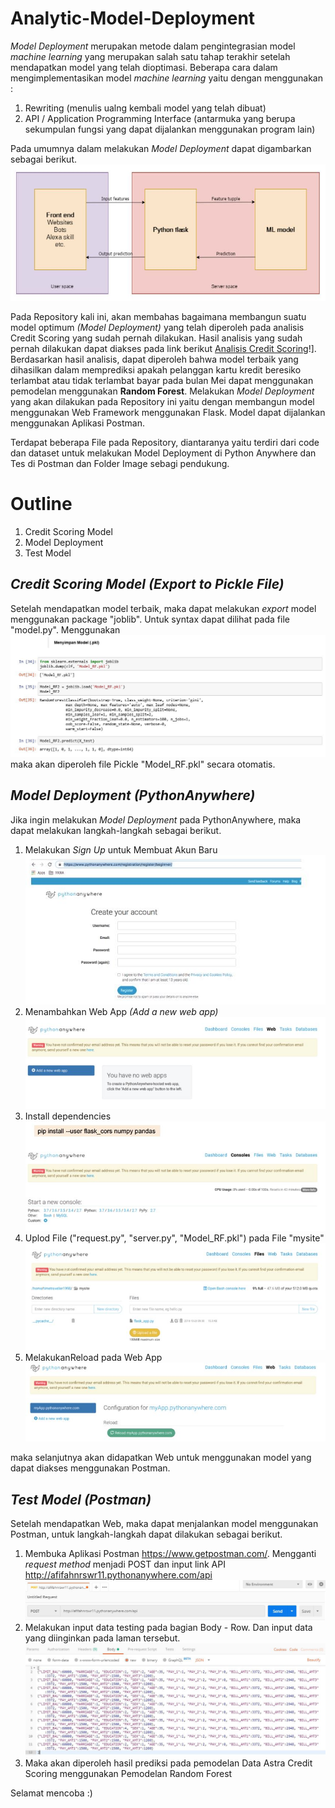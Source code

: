 # Analytic-Model-Deployment

*Model Deployment* merupakan metode dalam pengintegrasian model *machine learning* yang merupakan salah satu tahap terakhir setelah mendapatkan model yang telah dioptimasi. Beberapa cara dalam mengimplementasikan model *machine learning* yaitu dengan menggunakan :
1. Rewriting (menulis ualng kembali model yang telah dibuat)
2. API / Application Programming Interface (antarmuka yang berupa sekumpulan fungsi yang dapat dijalankan menggunakan program lain)

Pada umumnya dalam melakukan *Model Deployment* dapat digambarkan sebagai berikut.
![image1](https://github.com/afifahnrswr/Analytic-Model-Deployment/blob/master/image/img1.JPG)

Pada Repository kali ini, akan membahas bagaimana membangun suatu model optimum *(Model Deployment)* yang telah diperoleh pada analisis Credit Scoring yang sudah pernah dilakukan. Hasil analisis yang sudah pernah dilakukan dapat diakses pada link berikut [Analisis Credit Scoring](https://github.com/afifahnrswr/Credit-Scoring/blob/master/19.09.04_Credit%20Scoring.ipynb)!]. Berdasarkan hasil analisis, dapat diperoleh bahwa model terbaik yang dihasilkan dalam memprediksi apakah pelanggan kartu kredit beresiko terlambat atau tidak terlambat bayar pada bulan Mei dapat menggunakan pemodelan menggunakan **Random Forest**. Melakukan *Model Deployment* yang akan dilakukan pada Repository ini yaitu dengan membangun model menggunakan Web Framework menggunakan Flask. Model dapat dijalankan menggunakan Aplikasi Postman.

Terdapat beberapa File pada Repository, diantaranya yaitu terdiri dari code dan dataset untuk melakukan Model Deployment di Python Anywhere dan Tes di Postman dan Folder Image sebagi pendukung.

# Outline 
1. Credit Scoring Model
2. Model Deployment
3. Test Model

## *Credit Scoring Model (Export to Pickle File)*
Setelah mendapatkan model terbaik, maka dapat melakukan *export* model menggunakan package "joblib". Untuk syntax dapat dilihat pada file "model.py". Menggunakan ![syntax](https://github.com/afifahnrswr/Analytic-Model-Deployment/blob/master/image/img2.JPG) maka akan diperoleh file Pickle "Model_RF.pkl" secara otomatis.

## *Model Deployment (PythonAnywhere)*
Jika ingin melakukan *Model Deployment* pada PythonAnywhere, maka dapat melakukan langkah-langkah sebagai berikut.
1. Melakukan *Sign Up* untuk Membuat Akun Baru
![image3](https://github.com/afifahnrswr/Analytic-Model-Deployment/blob/master/image/img3.JPG)
2. Menambahkan Web App *(Add a new web app)*
![image4](https://github.com/afifahnrswr/Analytic-Model-Deployment/blob/master/image/img4.JPG)
3. Install dependencies
![image5](https://github.com/afifahnrswr/Analytic-Model-Deployment/blob/master/image/img5.JPG)
4. Uplod File ("request.py", "server.py", "Model_RF.pkl") pada File "mysite"
![image6](https://github.com/afifahnrswr/Analytic-Model-Deployment/blob/master/image/img6.JPG)
5. MelakukanReload pada Web App
![image7](https://github.com/afifahnrswr/Analytic-Model-Deployment/blob/master/image/img7.JPG)

maka selanjutnya akan didapatkan Web untuk menggunakan model yang dapat diakses menggunakan Postman.

## *Test Model (Postman)* 
Setelah mendapatkan Web, maka dapat menjalankan model menggunakan Postman, untuk langkah-langkah dapat dilakukan sebagai berikut.
1. Membuka Aplikasi Postman https://www.getpostman.com/. Mengganti *request method* menjadi POST dan input link API http://afifahnrswr11.pythonanywhere.com/api
![image8](https://github.com/afifahnrswr/Analytic-Model-Deployment/blob/master/image/img8.JPG)
2. Melakukan input data testing pada bagian Body - Row. Dan input data yang diinginkan pada laman tersebut.
![image9](https://github.com/afifahnrswr/Analytic-Model-Deployment/blob/master/image/img9.JPG)
3. Maka akan diperoleh hasil prediksi pada pemodelan Data Astra Credit Scoring menggunakan Pemodelan Random Forest


Selamat mencoba :)
